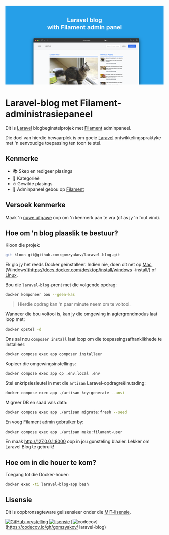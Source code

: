 ![Laravel-blog met Filament-administrasiepaneel](../docs/social-preview-en.png)

# Laravel-blog met Filament-administrasiepaneel

Dit is [Laravel](https://laravel.com) blogbeginstelprojek met [Filament](https://filamentphp.com) adminpaneel.

Die doel van hierdie bewaarplek is om goeie [Laravel](https://laravel.com) ontwikkelingspraktyke met 'n eenvoudige toepassing ten toon te stel.

## Kenmerke

- 📚 Skep en redigeer plasings
- 🥑 Kategorieë
- 🔥 Gewilde plasings
- 🎉 Adminpaneel gebou op [Filament](https://filamentphp.com)

## Versoek kenmerke

Maak 'n [nuwe uitgawe](https://github.com/gomzyakov/laravel-blog/issues/new) oop om 'n kenmerk aan te vra (of as jy 'n fout vind).

## Hoe om 'n blog plaaslik te bestuur?

Kloon die projek:

``` bash
git kloon git@github.com:gomzyakov/laravel-blog.git
```

Ek glo jy het reeds Docker geïnstalleer. Indien nie, doen dit net op [Mac](https://docs.docker.com/desktop/install/mac-install/), [Windows](https://docs.docker.com/desktop/install/windows -install/) of [Linux](https://docs.docker.com/desktop/install/linux-install/).

Bou die `laravel-blog`-prent met die volgende opdrag:

``` bash
docker komponeer bou --geen-kas
```

>Hierdie opdrag kan 'n paar minute neem om te voltooi.

Wanneer die bou voltooi is, kan jy die omgewing in agtergrondmodus laat loop met:

``` bash
docker opstel -d
```

Ons sal nou `composer install` laat loop om die toepassingsafhanklikhede te installeer:

``` bash
docker compose exec app composer installeer
```

Kopieer die omgewingsinstellings:

``` bash
docker compose exec app cp .env.local .env
```

Stel enkripsiesleutel in met die `artisan` Laravel-opdragreëlnutsding:

``` bash
docker compose exec app ./artisan key:generate --ansi
```

Migreer DB en saad vals data:

``` bash
docker compose exec app ./artisan migrate:fresh --seed
```

En voeg Filament admin gebruiker by:

``` bash
docker compose exec app ./artisan make:filament-user
```

En maak http://127.0.0.1:8000 oop in jou gunsteling blaaier. Lekker om Laravel Blog te gebruik!

## Hoe om in die houer te kom?

Toegang tot die Docker-houer:

``` bash
docker exec -ti laravel-blog-app bash
```

## Lisensie

Dit is oopbronsagteware gelisensieer onder die [MIT-lisensie](https://github.com/gomzyakov/php-code-style/blob/main/LICENSE).


[![GitHub-vrystelling](https://img.shields.io/github/release/gomzyakov/laravel-blog.svg)](https://github.com/gomzyakov/laravel-blog/releases/latest)
[![lisensie](https://img.shields.io/badge/License-MIT-green.svg)](https://github.com/gomzyakov/laravel-blog/blob/development/LICENSE)
[![codecov](https://codecov.io/gh/gomzyakov/laravel-blog/branch/main/graph/badge.svg?token=4CYTVMVUYV)](https://codecov.io/gh/gomzyakov/ laravel-blog)

